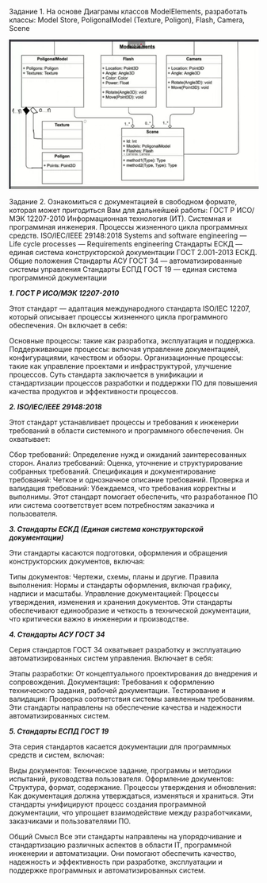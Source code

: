 Задание 1.
 На основе Диаграмы классов ModelElements, разработать классы: Model Store, PoligonalModel (Texture, Poligon), Flash, Camera, Scene

![альтернативный текст](/Home_work_1/img/Снимок%20экрана%20от%202024-01-26%2016-02-17.png)

Задание 2. 
Ознакомиться с документацией в свободном формате, которая может пригодиться Вам для дальнейшей работы:
ГОСТ Р ИСО/МЭК 12207-2010 Информационная технология (ИТ). Системная и программная инженерия. Процессы жизненного цикла программных средств.
ISO/IEC/IEEE 29148:2018 Systems and software engineering — Life cycle processes — Requirements engineering
Стандарты ЕСКД — единая система конструкторской документации
ГОСТ 2.001-2013 ЕСКД. Общие положения
Стандарты АСУ ГОСТ 34 — автоматизированные системы управления
Стандарты ЕСПД ГОСТ 19 — единая система программной документации 



***1. ГОСТ Р ИСО/МЭК 12207-2010***

Этот стандарт — адаптация международного стандарта ISO/IEC 12207, который описывает процессы жизненного цикла программного обеспечения. Он включает в себя:

Основные процессы: такие как разработка, эксплуатация и поддержка.
Поддерживающие процессы: включая управление документацией, конфигурациями, качеством и обзоры.
Организационные процессы: такие как управление проектами и инфраструктурой, улучшение процессов.
Суть стандарта заключается в унификации и стандартизации процессов разработки и поддержки ПО для повышения качества продуктов и эффективности процессов.

***2. ISO/IEC/IEEE 29148:2018***

Этот стандарт устанавливает процессы и требования к инженерии требований в области системного и программного обеспечения. Он охватывает:

Сбор требований: Определение нужд и ожиданий заинтересованных сторон.
Анализ требований: Оценка, уточнение и структурирование собранных требований.
Спецификация и документирование требований: Четкое и однозначное описание требований.
Проверка и валидация требований: Убеждаемся, что требования корректны и выполнимы.
Этот стандарт помогает обеспечить, что разработанное ПО или система соответствует всем потребностям заказчика и пользователя.

***3. Стандарты ЕСКД (Единая система конструкторской документации)***

Эти стандарты касаются подготовки, оформления и обращения конструкторских документов, включая:

Типы документов: Чертежи, схемы, планы и другие.
Правила выполнения: Нормы и стандарты оформления, включая графику, надписи и масштабы.
Управление документацией: Процессы утверждения, изменения и хранения документов.
Эти стандарты обеспечивают единообразие и четкость в технической документации, что критически важно в инженерии и производстве.

***4. Стандарты АСУ ГОСТ 34***

Серия стандартов ГОСТ 34 охватывает разработку и эксплуатацию автоматизированных систем управления. Включает в себя:

Этапы разработки: От концептуального проектирования до внедрения и сопровождения.
Документация: Требования к оформлению технического задания, рабочей документации.
Тестирование и валидация: Проверка соответствия системы заявленным требованиям.
Эти стандарты направлены на обеспечение качества и надежности автоматизированных систем.

***5. Стандарты ЕСПД ГОСТ 19***

Эта серия стандартов касается документации для программных средств и систем, включая:

Виды документов: Техническое задание, программы и методики испытаний, руководства пользователя.
Оформление документов: Структура, формат, содержание.
Процессы утверждения и обновления: Как документация должна утверждаться, изменяться и храниться.
Эти стандарты унифицируют процесс создания программной документации, что упрощает взаимодействие между разработчиками, заказчиками и пользователями ПО.

Общий Смысл
Все эти стандарты направлены на упорядочивание и стандартизацию различных аспектов в области IT, программной инженерии и автоматизации. Они помогают обеспечить качество, надежность и эффективность при разработке, эксплуатации и поддержке программных и автоматизированных систем.